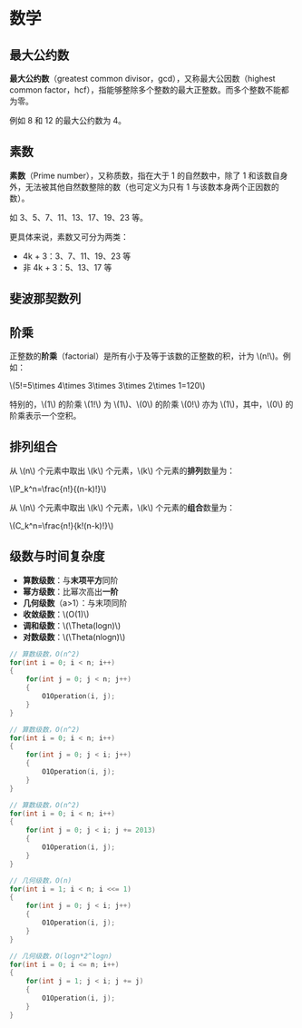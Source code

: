 # 数学

## 最大公约数

**最大公约数**（greatest common divisor，gcd），又称最大公因数（highest common factor，hcf），指能够整除多个整数的最大正整数。而多个整数不能都为零。

例如 8 和 12 的最大公约数为 4。

## 素数

**素数**（Prime number），又称质数，指在大于 1 的自然数中，除了 1 和该数自身外，无法被其他自然数整除的数（也可定义为只有 1 与该数本身两个正因数的数）。

如 3、5、7、11、13、17、19、23 等。

更具体来说，素数又可分为两类：

- 4k + 3：3、7、11、19、23 等
- 非 4k + 3：5、13、17 等

## 斐波那契数列

## 阶乘

正整数的**阶乘**（factorial）是所有小于及等于该数的正整数的积，计为 \\(n!\\)。例如：

\\(5!=5\times 4\times 3\times 3\times 2\times 1=120\\)

特别的，\\(1\\) 的阶乘 \\(1!\\) 为 \\(1\\)、\\(0\\) 的阶乘 \\(0!\\) 亦为 \\(1\\)，其中，\\(0\\) 的阶乘表示一个空积。

## 排列组合

从 \\(n\\) 个元素中取出 \\(k\\) 个元素，\\(k\\) 个元素的**排列**数量为：

\\(P_k^n=\frac{n!}{(n-k)!}\\)

从 \\(n\\) 个元素中取出 \\(k\\) 个元素，\\(k\\) 个元素的**组合**数量为：

\\(C_k^n=\frac{n!}{k!(n-k)!}\\)

## 级数与时间复杂度

- **算数级数**：与**末项平方**同阶
- **幂方级数**：比幂次高出**一阶**
- **几何级数**（a>1）：与末项同阶
- **收敛级数**：\\(O(1)\\)
- **调和级数**：\\(\Theta(logn)\\)
- **对数级数**：\\(\Theta(nlogn)\\)

```c
// 算数级数，O(n^2)
for(int i = 0; i < n; i++)
{
    for(int j = 0; j < n; j++)
    {
        O1Operation(i, j);
    }
}
```

```c
// 算数级数，O(n^2)
for(int i = 0; i < n; i++)
{
    for(int j = 0; j < i; j++)
    {
        O1Operation(i, j);
    }
}
```

```c
// 算数级数，O(n^2)
for(int i = 0; i < n; i++)
{
    for(int j = 0; j < i; j += 2013)
    {
        O1Operation(i, j);
    }
}
```

```c
// 几何级数，O(n)
for(int i = 1; i < n; i <<= 1)
{
    for(int j = 0; j < i; j++)
    {
        O1Operation(i, j);
    }
}
```

```c
// 几何级数，O(logn*2^logn)
for(int i = 0; i <= n; i++)
{
    for(int j = 1; j < i; j += j)
    {
        O1Operation(i, j);
    }
}
```
